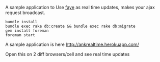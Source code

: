 A sample application to Use [faye](http://faye.jcoglan.com/) as real time updates, makes your ajax request broadcast.

	bundle install
	bundle exec rake db:create && bundle exec rake db:migrate
	gem install foreman
	foreman start


A sample application is here http://ankrealtime.herokuapp.com/

Open this on 2 diff browsers/cell and see real time updates